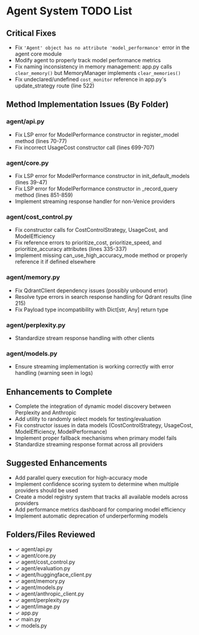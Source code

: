 # Agent System TODO List

## Critical Fixes
- Fix `'Agent' object has no attribute 'model_performance'` error in the agent core module
- Modify agent to properly track model performance metrics
- Fix naming inconsistency in memory management: app.py calls `clear_memory()` but MemoryManager implements `clear_memories()`
- Fix undeclared/undefined `cost_monitor` reference in app.py's update_strategy route (line 522)

## Method Implementation Issues (By Folder)
### agent/api.py
- Fix LSP error for ModelPerformance constructor in register_model method (lines 70-77)
- Fix incorrect UsageCost constructor call (lines 699-707)

### agent/core.py
- Fix LSP error for ModelPerformance constructor in init_default_models (lines 39-47)
- Fix LSP error for ModelPerformance constructor in _record_query method (lines 851-859)
- Implement streaming response handler for non-Venice providers

### agent/cost_control.py
- Fix constructor calls for CostControlStrategy, UsageCost, and ModelEfficiency
- Fix reference errors to prioritize_cost, prioritize_speed, and prioritize_accuracy attributes (lines 335-337)
- Implement missing can_use_high_accuracy_mode method or properly reference it if defined elsewhere

### agent/memory.py
- Fix QdrantClient dependency issues (possibly unbound error)
- Resolve type errors in search response handling for Qdrant results (line 215)
- Fix Payload type incompatibility with Dict[str, Any] return type

### agent/perplexity.py
- Standardize stream response handling with other clients

### agent/models.py
- Ensure streaming implementation is working correctly with error handling (warning seen in logs)

## Enhancements to Complete
- Complete the integration of dynamic model discovery between Perplexity and Anthropic
- Add utility to randomly select models for testing/evaluation
- Fix constructor issues in data models (CostControlStrategy, UsageCost, ModelEfficiency, ModelPerformance)
- Implement proper fallback mechanisms when primary model fails
- Standardize streaming response format across all providers

## Suggested Enhancements
- Add parallel query execution for high-accuracy mode
- Implement confidence scoring system to determine when multiple providers should be used
- Create a model registry system that tracks all available models across providers
- Add performance metrics dashboard for comparing model efficiency
- Implement automatic deprecation of underperforming models

## Folders/Files Reviewed
- ✓ agent/api.py
- ✓ agent/core.py
- ✓ agent/cost_control.py
- ✓ agent/evaluation.py
- ✓ agent/huggingface_client.py
- ✓ agent/memory.py
- ✓ agent/models.py
- ✓ agent/anthropic_client.py
- ✓ agent/perplexity.py
- ✓ agent/image.py
- ✓ app.py
- ✓ main.py
- ✓ models.py